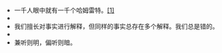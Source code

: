 - 一千人眼中就有一千个哈姆雷特。[[1]](app://obsidian.md/index.html#fn-1-e5b54956847bfdaf)
-
- 我们擅长对事实进行解释，但同样的事实总存在多个解释。我们总是错的。
-
- 兼听则明，偏听则暗。